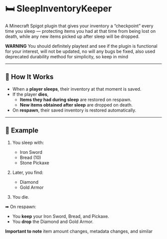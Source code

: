 # 🛏 SleepInventoryKeeper

A Minecraft Spigot plugin that gives your inventory a “checkpoint” every time you sleep — protecting items you had at that time from being lost on death, while any new items picked up after sleep will be dropped.

**WARNING** You should definitely playtest and see if the plugin is functional for your interest, will not be updated, no will any bugs be fixed, also used deprecated durability method for simplicity, so keep in mind

---

## 🔧 How It Works

- When a **player sleeps**, their inventory at that moment is saved.
- If the player **dies**,
  - **Items they had during sleep** are restored on respawn.
  - **New items obtained after sleep** are dropped on death.
- On **respawn**, their saved inventory is restored automatically.

---

## 🧪 Example

1. You sleep with:
   - Iron Sword  
   - Bread (10)  
   - Stone Pickaxe  

2. Later, you find:
   - Diamond  
   - Gold Armor  

3. You die.

➡ On respawn:
- You **keep** your Iron Sword, Bread, and Pickaxe.
- You **drop** the Diamond and Gold Armor.

**Important to note** item amount changes, metadata changes, and similar 
